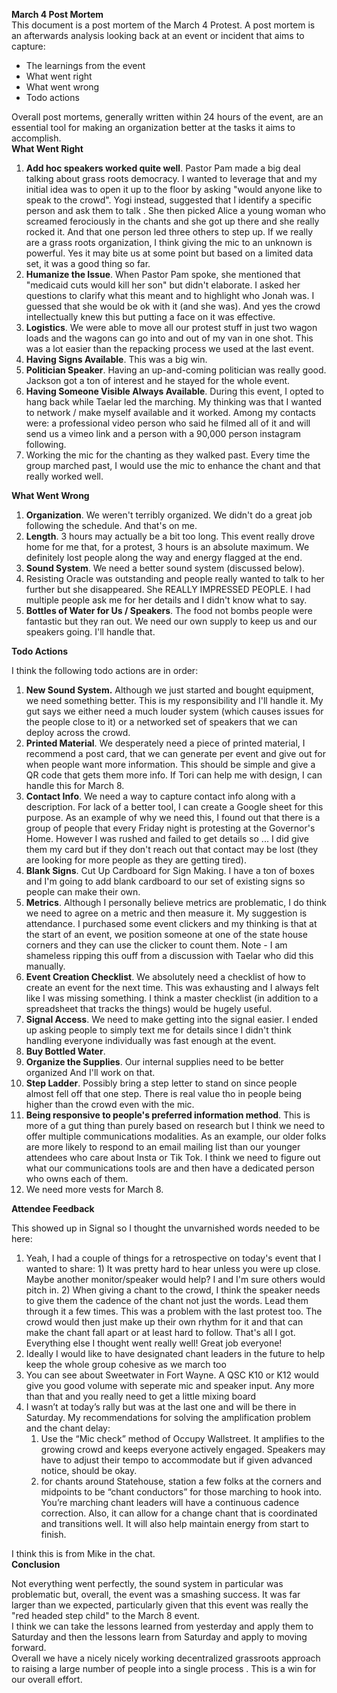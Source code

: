 **March 4 Post Mortem**  
This document is a post mortem of the March 4 Protest.  A post mortem is an afterwards analysis looking back at an event or incident that aims to capture:

* The learnings from the event  
* What went right  
* What went wrong  
* Todo actions

Overall post mortems, generally written within 24 hours of the event, are an essential tool for making an organization better at the tasks it aims to accomplish.  
**What Went Right**

1. **Add hoc speakers worked quite well**.   Pastor Pam made a big deal talking about grass roots democracy.  I wanted to leverage that and my initial idea was to open it up to the floor by asking "would anyone like to speak to the crowd". Yogi instead, suggested that I identify a specific person and ask them to talk . She then picked Alice a young woman who screamed ferociously in the chants and she got up there and she really rocked it. And that one person led three others to step up.  If we really are a grass roots organization, I think giving the mic to an unknown is powerful.  Yes it may bite us at some point but based on a limited data set, it was a good thing so far.  
2. **Humanize the Issue**.  When Pastor Pam spoke, she mentioned that "medicaid cuts would kill her son" but didn't elaborate.  I asked her questions to clarify what this meant and to highlight who Jonah was.  I guessed that she would be ok with it (and she was).  And yes the crowd intellectually knew this but putting a face on it was effective.  
3. **Logistics**.  We were able to move all our protest stuff in just two wagon loads and the wagons can go into and out of my van in one shot.  This was a lot easier than the repacking process we used at the last event.  
4. **Having Signs Available**.   This was a big win.    
5. **Politician Speaker**.  Having an up-and-coming politician was really good.  Jackson got a ton of interest and he stayed for the whole event.  
6. **Having Someone Visible Always Available**.  During this event, I opted to hang back while Taelar led the marching.  My thinking was that I wanted to network / make myself available and it worked.  Among my contacts were: a professional video person who said he filmed all of it and will send us a vimeo link and a person with a 90,000 person instagram following.  
7. Working the mic for the chanting as they walked past.  Every time the group marched past, I would use the mic to enhance the chant and that really worked well.

**What Went Wrong**

1. **Organization**.  We weren't terribly organized.  We didn't do a great job following the schedule.  And that's on me.  
2. **Length**.  3 hours may actually be a bit too long.  This event really drove home for me that, for a protest, 3 hours is an absolute maximum.  We definitely lost people along the way and energy flagged at the end.  
3. **Sound System**.  We need a better sound system (discussed below).  
4. Resisting Oracle was outstanding and people really wanted to talk to her further but she disappeared.  She REALLY IMPRESSED PEOPLE.  I had multiple people ask me for her details and I didn't know what to say.  
5. **Bottles of Water for Us / Speakers**.  The food not bombs people were fantastic but they ran out.  We need our own supply to keep us and our speakers going.  I'll handle that.

**Todo Actions**

I think the following todo actions are in order:

1. **New Sound System.**  Although we just started and bought equipment, we need something better.  This is my responsibility and I'll handle it.  My gut says we either need a much louder system (which causes issues for the people close to it) or a networked set of speakers that we can deploy across the crowd.  
2. **Printed Material**. We desperately need a piece of printed material, I recommend a post card, that we can generate per event and give out for when people want more information.  This should be simple and give a QR code that gets them more info.  If Tori can help me with design, I can handle this for March 8\.  
3. **Contact Info**. We need a way to capture contact info along with a description.   For lack of a better tool, I can create a Google sheet for this purpose.  As an example of why we need this, I found out that there is a group of people that every Friday night is protesting at the Governor's Home.  However I was rushed and failed to get details so ... I did give them my card but if they don't reach out that contact may be lost (they are looking for more people as they are getting tired).  
4. **Blank Signs**.  Cut Up Cardboard for Sign Making.  I have a ton of boxes and I'm going to add blank cardboard to our set of existing signs so people can make their own.  
5. **Metrics**.  Although I personally believe metrics are problematic, I do think we need to agree on a metric and then measure it.  My suggestion is attendance.  I purchased some event clickers and my thinking is that at the start of an event, we position someone at one of the state house corners and they can use the clicker to count them.  Note \- I am shameless ripping this ouff from a discussion with Taelar who did this manually.  
6. **Event Creation Checklist**.  We absolutely need a checklist of how to create an event for the next time.  This was exhausting and I always felt like I was missing something.  I think a master checklist (in addition to a spreadsheet that tracks the things) would be hugely useful.  
7. **Signal Access**.  We need to make getting into the signal easier.  I ended up asking people to simply text me for details since I didn't think handling everyone individually was fast enough at the event.  
8. **Buy Bottled Water**.  
9. **Organize the Supplies**.  Our internal supplies need to be better organized And I'll work on that.  
10. **Step Ladder**.  Possibly bring a step letter to stand on since people almost fell off that one step.  There is real value tho in people being higher than the crowd even with the mic.  
11. **Being responsive to people's preferred information method**.  This is more of a gut thing than purely based on research but I think we need to offer multiple communications modalities.  As an example, our older folks are more likely to respond to an email mailing list than our younger attendees who care about Insta or Tik Tok.  I think we need to figure out what our communications tools are and then have a dedicated person who owns each of them.  
12. We need more vests for March 8\. 

**Attendee Feedback**

This showed up in Signal so I thought the unvarnished words needed to be here:

1. Yeah, I had a couple of things for a retrospective on today's event that I wanted to share: 1\) It was pretty hard to hear unless you were up close. Maybe another monitor/speaker would help? I and I'm sure others would pitch in. 2\) When giving a chant to the crowd, I think the speaker needs to give them the cadence of the chant not just the words. Lead them through it a few times. This was a problem with the last protest too. The crowd would then just make up their own rhythm for it and that can make the chant fall apart or at least hard to follow. That's all I got. Everything else I thought went really well\! Great job everyone\!  
2. Ideally I would like to have designated chant leaders in the future to help keep the whole group cohesive as we march too  
3. You can see about Sweetwater in Fort Wayne. A QSC K10 or K12 would give you good volume with seperate mic and speaker input. Any more than that and you really need to get a little mixing board  
4. I wasn’t at today’s rally but was at the last one and will be there in Saturday. My recommendations for solving the amplification problem and the chant delay:  
   1. Use the “Mic check” method of Occupy Wallstreet. It amplifies to the growing crowd and keeps everyone actively engaged. Speakers may have to adjust their tempo to accommodate but if given advanced notice, should be okay.   
   2. for chants around Statehouse, station a few folks at the corners and midpoints to be “chant conductors” for those marching to hook into. You’re marching chant leaders will have a continuous cadence correction. Also, it can allow for a change chant that is coordinated and transitions well. It will also help maintain energy from start to finish.

I think this is from Mike in the chat.  
**Conclusion**

Not everything went perfectly, the sound system in particular was problematic but, overall, the event was a smashing success.  It was far larger than we expected, particularly given that this event was really the "red headed step child" to the March 8 event.  
I think we can take the lessons learned from yesterday and apply them to Saturday and then the lessons learn from Saturday and apply to moving forward.  
Overall we have a nicely nicely working decentralized grassroots approach to raising a large number of people into a single process . This is a win for our overall effort.  
